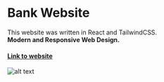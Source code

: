 

# Bank Website

This website was written in React and TailwindCSS.\
**Modern and Responsive Web Design.**
#### [Link to website](https://tangerine-bubblegum-1d06ad.netlify.app/)


![alt text](https://camo.githubusercontent.com/c4493d95984ace14ebef070617d63d2fa8068b02a1359d1a311b175ce623026b/68747470733a2f2f692e6962622e636f2f424b31486e30782f53637265656e73686f742d323032322d30382d30382d61742d342d30352d34382d504d2e706e67)